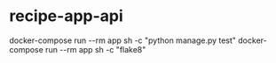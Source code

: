 # recipe-app-api
docker-compose run --rm app sh -c "python manage.py test"
docker-compose run --rm app sh -c "flake8"